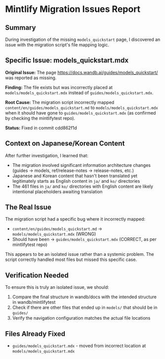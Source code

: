 # Mintlify Migration Issues Report

## Summary

During investigation of the missing `models_quickstart` page, I discovered an issue with the migration script's file mapping logic.

## Specific Issue: models_quickstart.mdx

**Original Issue:** The page https://docs.wandb.ai/guides/models_quickstart/ was reported as missing.

**Finding:** The file exists but was incorrectly placed at `models/models_quickstart.mdx` instead of `guides/models_quickstart.mdx`.

**Root Cause:** The migration script incorrectly mapped `content/en/guides/models_quickstart.md` to `models/models_quickstart.mdx` when it should have gone to `guides/models_quickstart.mdx` (as confirmed by checking the mintlifytest repo).

**Status:** Fixed in commit cdd862f1d

## Context on Japanese/Korean Content

After further investigation, I learned that:
- The migration involved significant information architecture changes (guides → models, ref/release-notes → release-notes, etc.)
- Japanese and Korean content that hasn't been translated yet legitimately starts as English content in `ja/` and `ko/` directories
- The 461 files in `ja/` and `ko/` directories with English content are likely intentional placeholders awaiting translation

## The Real Issue

The migration script had a specific bug where it incorrectly mapped:
- `content/en/guides/models_quickstart.md` → `models/models_quickstart.mdx` (WRONG)
- Should have been → `guides/models_quickstart.mdx` (CORRECT, as per mintlifytest repo)

This appears to be an isolated issue rather than a systemic problem. The script correctly handled most files but missed this specific case.

## Verification Needed

To ensure this is truly an isolated issue, we should:
1. Compare the final structure in wandb/docs with the intended structure in wandb/mintlifytest
2. Check if there are other files that ended up in `models/` that should be in `guides/`
3. Verify the navigation configuration matches the actual file locations

## Files Already Fixed
- `guides/models_quickstart.mdx` - moved from incorrect location at `models/models_quickstart.mdx`

